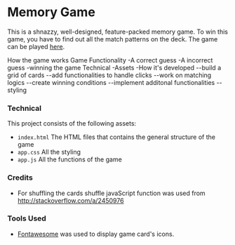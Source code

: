# Memory Game
This is a shnazzy, well-designed, feature-packed memory game. To win this game, you have to find out all the match patterns on the deck. The game can be played [here](https://shijingl.github.io/Browser-Game-Project).

How the game works
Game Functionality
-A correct guess
-A incorrect guess
-winning the game 
Technical
-Assets
-How it's developed
--build a grid of cards
--add functionalities to handle clicks
--work on matching logics
--create winning conditions
--implement additonal functionalities
--styling

### Technical
This project consists of the following assets: 
* `index.html` The HTML files that contains the general structure of the game
* `app.css` All the styling
* `app.js` All the functions of the game

### Credits
* For shuffling the cards shuffle javaScript function was used from http://stackoverflow.com/a/2450976

### Tools Used
* [Fontawesome](https://fontawesome.com/icons?from=io) was used to display game card's icons.
